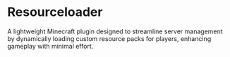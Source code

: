 # Resourceloader
A lightweight Minecraft plugin designed to streamline server management by dynamically loading custom resource packs for players, enhancing gameplay with minimal effort.
